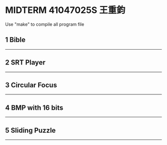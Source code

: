 # MIDTERM 41047025S 王重鈞

Use "make" to compile all program file

## 1 Bible
---


## 2 SRT Player
---


## 3 Circular Focus
---


## 4 BMP with 16 bits
---


## 5 Sliding Puzzle
---


